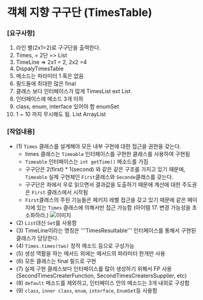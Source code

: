 # 객체 지향 구구단 (TimesTable)


### __[요구사항]__
1. 라인 별(2x1=2)로 구구단을 출력한다.
2. Times<Integer>, = 2단 => List
3. TimeLine => 2x1 = 2, 2x2 =4
4. DispalyTimesTable
5. 메소드는 파라미터 1 혹은 없음
6. 필드들에 최대한 많은 final
7. 클래스 보다 인터페이스가 많게 TimesList ext List
8. 인터페이스에 메소드 3개 이하
9. class, enum, interface 있어야 함 enumSet
10. 1 ~ 10 까지 무시해도 됨.  List<ArrayList> ArrayList<List>



### __[작업내용]__
- (1) ```Times``` 클래스를 설계해야 모든 내부 구현에 대한 접근을  권한을 갖는다.
  - times 클래스는 ```Timeable``` 인터페이스를 구현한 클래스를 사용하여 구현됨
  - ```Timeable``` 인터페이스는 ```int getTime()``` 메소드를 가짐
  - 구구단은 2(first) * 1(second) 와 같은 같은 구조를 가지고 있기 때문에, ```Timeable``` 
  실제 구현체인 ```First```클래스와 ```Seconde```클래스를 갖는다.
  - 구구단은 좌에서 우로 읽으면서 결과값을 도출하기 때문에 계산에 대한 주도권은 ```First``` 클래스에서 시작됨
  - ```First```클래스의 주된 기능들은 페키지 레벨 접근을 갖고 있기 때문에 같은 페이지에 있는 ```Times``` 클래스에 의해서만 접근 가능함
  (아이템 17. 변경 가능성을 초소화하라.)
    ![이미지](https://api.monosnap.com/file/download?id=7oH95yBE6dIeV9MGsuotnWCMwf98w9)
- (2) ```List```대신 ```Set```를 사용함
- (3) TimeLine이라는 명칭은 '''TimesResultable''' 인터페이스를 통해서 구현된 클래스가 담당한다.
- (4) ```Times.times(two)``` 정적 메소드 등으로 구성가능
- (5) 생성 역활을 하는 메서드 외에는 메서드의 파라미터 한개만 사용
- (6) 모든 클래스는 final 필드로 구현
- (7) 실제 구현 클래스보다 인터페이스를 많이 생성하기 위해서 FP 사용(SecondTimesCreaterFunction, SecondTimesCreatersSupplier, etc)
- (8) ```default``` 메소드를 제외하고, 인터페이스 안의 메소드는 3개 내외로 구성함
- (9) ```class```, ```inner class```, ```enum```,  ```interface```,  ```EnumSet```등 사용함
